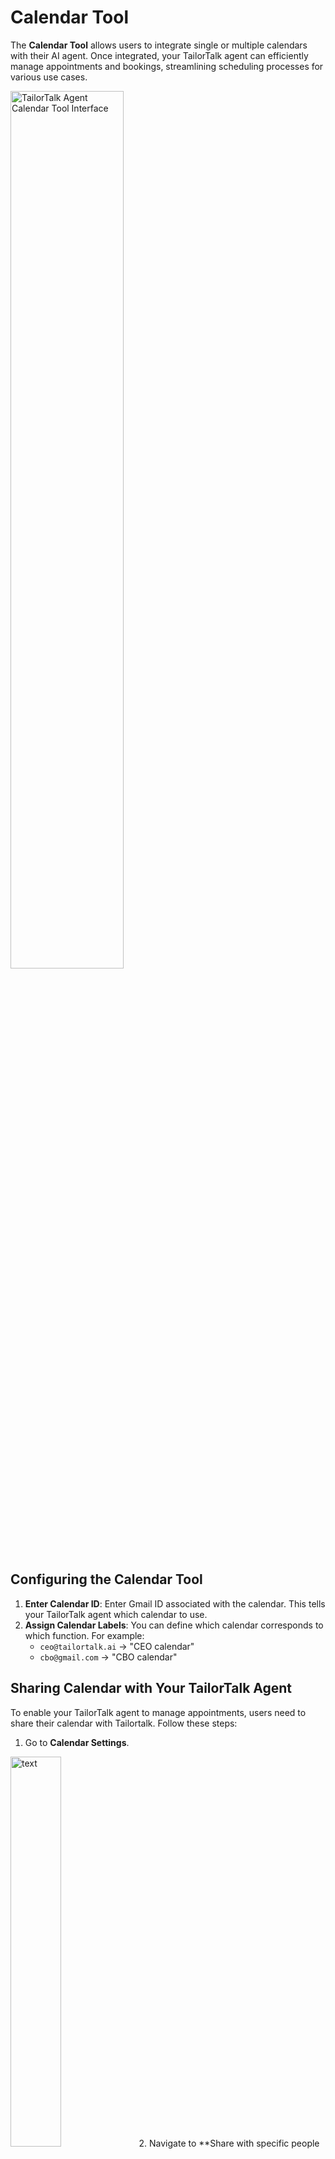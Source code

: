 # Calendar Tool

The **Calendar Tool** allows users to integrate single or multiple calendars with their AI agent. Once integrated, your TailorTalk agent can efficiently manage appointments and bookings, streamlining scheduling processes for various use cases.

<img src="../images/calendar_tool.png" alt="TailorTalk Agent Calendar Tool Interface" width="60%" />

## Configuring the Calendar Tool
1. **Enter Calendar ID**: Enter Gmail ID associated with the calendar. This tells your TailorTalk agent which calendar to use.
2. **Assign Calendar Labels**: You can define which calendar corresponds to which function. For example:
   - `ceo@tailortalk.ai` → "CEO calendar"
   - `cbo@gmail.com` → "CBO calendar"

## Sharing Calendar with Your TailorTalk Agent
To enable your TailorTalk agent to manage appointments, users need to share their calendar with Tailortalk. Follow these steps:
1. Go to **Calendar Settings**.
<img src="../images/calendar_settings.png" alt="text" width="40%" />
2. Navigate to **Share with specific people or groups**.
<img src="../images/share_navigation.png" alt="text" width="60%" />
3. Click on **Add people and groups**.
4. Add the service account **testcalendar@endless-lamp-269518.iam.gserviceaccount.com** with the required permissions.
<img src="../images/add_account.png" alt="text" width="60%" />
5. Change the **Permissions** to **Make changes and manage sharing**.
<img src="../images/change_permissions.png" alt="text" width="60%" />
6. Save the settings to enable the AI to schedule and manage bookings.

## How Your TailorTalk Agent Works with Calendars
Once the calendar is integrated and shared:
- Your TailorTalk agent checks availability before booking an appointment
- It can schedule based on user inputs and preferences

## Use Cases
- **Book Personal Meetings with Leads**: Your TailorTalk agent automates scheduling of one-on-one calls
- **Book Demos**: Your TailorTalk agent arranges product demonstrations with potential clients
- **Book Test Rides**: Your TailorTalk agent manages test ride appointments for automotive businesses
- **Clinic Appointments**: Your TailorTalk agent allows patients to book consultations seamlessly

By utilizing the **Calendar Tool**, businesses can eliminate manual scheduling, enhance customer experience, and improve overall productivity with automated appointment management.